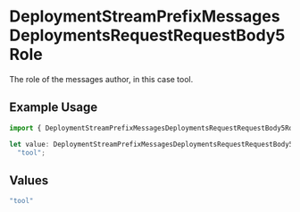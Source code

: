 # DeploymentStreamPrefixMessagesDeploymentsRequestRequestBody5Role

The role of the messages author, in this case tool.

## Example Usage

```typescript
import { DeploymentStreamPrefixMessagesDeploymentsRequestRequestBody5Role } from "@orq-ai/node/models/operations";

let value: DeploymentStreamPrefixMessagesDeploymentsRequestRequestBody5Role =
  "tool";
```

## Values

```typescript
"tool"
```